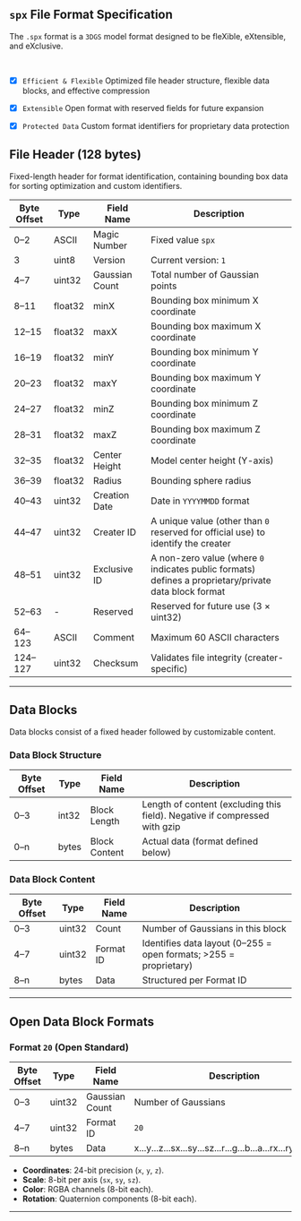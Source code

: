## `spx` File Format Specification
The `.spx` format is a `3DGS` model format designed to be fleXible, eXtensible, and eXclusive.


<br>

- [x] `Efficient & Flexible` Optimized file header structure, flexible data blocks, and effective compression
- [x] `Extensible` Open format with reserved fields for future expansion
- [x] `Protected Data` Custom format identifiers for proprietary data protection



## File Header (128 bytes)
Fixed-length header for format identification, containing bounding box data for sorting optimization and custom identifiers.

| Byte Offset | Type      | Field Name            | Description                                                                 |
|-------------|-----------|-----------------------|-----------------------------------------------------------------------------|
| 0–2         | ASCII     | Magic Number          | Fixed value `spx`                                                         |
| 3           | uint8     | Version               | Current version: `1`                                                        |
| 4–7         | uint32    | Gaussian Count        | Total number of Gaussian points                                             |
| 8–11        | float32   | minX                  | Bounding box minimum X coordinate                                           |
| 12–15       | float32   | maxX                  | Bounding box maximum X coordinate                                           |
| 16–19       | float32   | minY                  | Bounding box minimum Y coordinate                                           |
| 20–23       | float32   | maxY                  | Bounding box maximum Y coordinate                                           |
| 24–27       | float32   | minZ                  | Bounding box minimum Z coordinate                                           |
| 28–31       | float32   | maxZ                  | Bounding box maximum Z coordinate                                           |
| 32–35       | float32   | Center Height         | Model center height (Y-axis)                                                |
| 36–39       | float32   | Radius                | Bounding sphere radius                                                      |
| 40–43       | uint32    | Creation Date         | Date in `YYYYMMDD` format                                                   |
| 44–47       | uint32    | Creater ID            | A unique value (other than `0` reserved for official use) to identify the creater  |
| 48–51       | uint32    | Exclusive ID          | A non-zero value (where `0` indicates public formats) defines a proprietary/private data block format      |
| 52–63       | -         | Reserved              | Reserved for future use (3 × uint32)                                        |
| 64–123      | ASCII     | Comment               | Maximum 60 ASCII characters                    |
| 124–127     | uint32    | Checksum              | Validates file integrity (creater-specific)                               |

---

## Data Blocks
Data blocks consist of a fixed header followed by customizable content.

### Data Block Structure
| Byte Offset | Type      | Field Name            | Description                                                                 |
|-------------|-----------|-----------------------|-----------------------------------------------------------------------------|
| 0–3         | int32     | Block Length          | Length of content (excluding this field). Negative if compressed with gzip |
| 0–n         | bytes     | Block Content         | Actual data (format defined below)                                          |

### Data Block Content
| Byte Offset | Type      | Field Name            | Description                                                                 |
|-------------|-----------|-----------------------|-----------------------------------------------------------------------------|
| 0–3         | uint32    | Count                 | Number of Gaussians in this block                                           |
| 4–7         | uint32    | Format ID             | Identifies data layout (0–255 = open formats; >255 = proprietary)          |
| 8–n         | bytes     | Data                  | Structured per Format ID                                                    |

---

## Open Data Block Formats

### Format `20` (Open Standard)
| Byte Offset | Type      | Field Name            | Description                                                                 |
|-------------|-----------|-----------------------|-----------------------------------------------------------------------------|
| 0–3         | uint32    | Gaussian Count        | Number of Gaussians                                                         |
| 4–7         | uint32    | Format ID             | `20`                                                                 |
| 8–n         | bytes     | Data                  | x...y...z...sx...sy...sz...r...g...b...a...rx...ry...rz...rw... |

- **Coordinates**: 24-bit precision (`x`, `y`, `z`).
- **Scale**: 8-bit per axis (`sx`, `sy`, `sz`).
- **Color**: RGBA channels (8-bit each).
- **Rotation**: Quaternion components (8-bit each).

---
